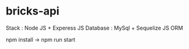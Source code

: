 # bricks-api

Stack : Node JS + Experess JS
Database : MySql + Sequelize JS ORM

npm install -> npm run start